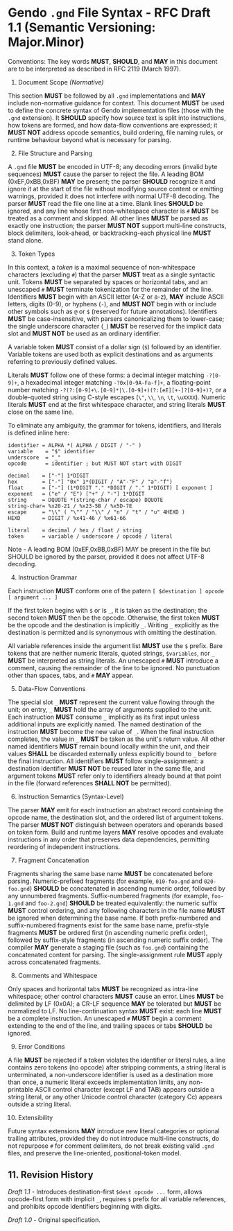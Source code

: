 # Gendo `.gnd` File Syntax - RFC Draft 1.1 (Semantic Versioning: Major.Minor)

Conventions: The key words **MUST**, **SHOULD**, and **MAY** in this document 
are to be interpreted as described in RFC 2119 (March 1997).

1. Document Scope *(Normative)*

This section **MUST** be followed by all `.gnd` implementations and **MAY** 
include non-normative guidance for context. This document **MUST** be used to 
define the concrete syntax of Gendo implementation files (those with the `.gnd` 
extension). It **SHOULD** specify how source text is split into instructions, 
how tokens are formed, and how data-flow conventions are expressed; it **MUST
NOT** address opcode semantics, build ordering, file naming rules, or runtime 
behaviour beyond what is necessary for parsing.

2. File Structure and Parsing

A `.gnd` file **MUST** be encoded in UTF-8; any decoding errors (invalid byte 
sequences) **MUST** cause the parser to reject the file. A leading BOM 
(0xEF,0xBB,0xBF) **MAY** be present; the parser **SHOULD** recognize it and 
ignore it at the start of the file without modifying source content or emitting 
warnings, provided it does not interfere with normal UTF-8 decoding. The parser 
**MUST** read the file one line at a time. Blank lines **SHOULD** be ignored, 
and any line whose first non-whitespace character is `#` **MUST** be treated as 
a comment and skipped. All other lines **MUST** be parsed as exactly one 
instruction; the parser **MUST NOT** support multi-line constructs, block 
delimiters, look-ahead, or backtracking-each physical line **MUST** stand 
alone.

3. Token Types

In this context, a *token* is a maximal sequence of non-whitespace characters 
(excluding `#`) that the parser **MUST** treat as a single syntactic unit. 
Tokens **MUST** be separated by spaces or horizontal tabs, and an unescaped `#` 
**MUST** terminate tokenization for the remainder of the line. Identifiers 
**MUST** begin with an ASCII letter (A-Z or a-z), **MAY** include ASCII 
letters, digits (0-9), or hyphens (`-`), and **MUST NOT** begin with or include 
other symbols such as `@` or `$` (reserved for future annotations). Identifiers 
**MUST** be case-insensitive, with parsers canonicalizing them to lower-case; 
the single underscore character (`_`) **MUST** be reserved for the implicit 
data slot and **MUST NOT** be used as an ordinary identifier.

A variable token **MUST** consist of a dollar sign (`$`) followed by an 
identifier. Variable tokens are used both as explicit destinations and as 
arguments referring to previously defined values.

Literals **MUST** follow one of these forms: a decimal integer matching 
`-?[0-9]+`, a hexadecimal integer matching `-?0x[0-9A-Fa-f]+`, a floating-point 
number matching `-?(?:[0-9]+\.[0-9]*|\.[0-9]+)(?:[eE][+-]?[0-9]+)?`, or a 
double-quoted string using C-style escapes (`\"`, `\\`, `\n`, `\t`, `\uXXXX`). 
Numeric literals **MUST** end at the first whitespace character, and string 
literals **MUST** close on the same line.

To eliminate any ambiguity, the grammar for tokens, identifiers, and literals 
is defined inline here:

```
identifier = ALPHA *( ALPHA / DIGIT / "-" )
variable    = "$" identifier
underscore  = "_"
opcode      = identifier ; but MUST NOT start with DIGIT

decimal    = ["-"] 1*DIGIT
hex        = ["-"] "0x" 1*(DIGIT / "A"-"F" / "a"-"f")
float      = ["-"] (1*DIGIT "." *DIGIT / "." 1*DIGIT) [ exponent ]
exponent   = ("e" / "E") ["+" / "-"] 1*DIGIT
string     = DQUOTE *(string-char / escape) DQUOTE
string-char= %x20-21 / %x23-5B / %x5D-7E
escape     = "\\" ( "\"" / "\\" / "n" / "t" / "u" 4HEXD )
HEXD       = DIGIT / %x41-46 / %x61-66

literal    = decimal / hex / float / string
token      = variable / underscore / opcode / literal
```

Note - A leading BOM (0xEF,0xBB,0xBF) MAY be present in the file but SHOULD be 
ignored by the parser, provided it does not affect UTF-8 decoding.

4. Instruction Grammar

Each instruction **MUST** conform one of the patern 
`[ $destination ] opcode [ argument ... ]`

If the first token begins with `$` or is `_`, it is taken as the destination; 
the second token **MUST** then be the opcode. Otherwise, the first token 
**MUST** be the opcode and the destination is implicitly `_`. Writing `_` 
explicitly as the destination is permitted and is synonymous with omitting the 
destination.

All variable references inside the argument list **MUST** use the `$` prefix. 
Bare tokens that are neither numeric literals, quoted strings, `$variables`, 
nor `_` **MUST** be interpreted as string literals. An unescaped `#` **MUST** 
introduce a comment, causing the remainder of the line to be ignored. No 
punctuation other than spaces, tabs, and `#` **MAY** appear.

5. Data-Flow Conventions

The special slot `_` **MUST** represent the current value flowing through the 
unit; on entry, `_` **MUST** hold the array of arguments supplied to the unit. 
Each instruction **MUST** consume `_` implicitly as its first input unless 
additional inputs are explicitly named. The named destination of the 
instruction **MUST** become the new value of `_`. When the final instruction 
completes, the value in `_` **MUST** be taken as the unit's return value. All 
other named identifiers **MUST** remain bound locally within the unit, and 
their values **SHALL** be discarded externally unless explicitly bound to `_` 
before the final instruction. All identifiers **MUST** follow 
single-assignment: a destination identifier **MUST NOT** be reused later in the 
same file, and argument tokens **MUST** refer only to identifiers already bound 
at that point in the file (forward references **SHALL NOT** be permitted).

6. Instruction Semantics (Syntax-Level)

The parser **MAY** emit for each instruction an abstract record containing the 
opcode name, the destination slot, and the ordered list of argument tokens. The 
parser **MUST NOT** distinguish between operators and operands based on token 
form. Build and runtime layers **MAY** resolve opcodes and evaluate 
instructions in any order that preserves data dependencies, permitting 
reordering of independent instructions.

7. Fragment Concatenation

Fragments sharing the same base name **MUST** be concatenated before parsing. 
Numeric-prefixed fragments (for example, `010-foo.gnd` and `020-foo.gnd`) 
**SHOULD** be concatenated in ascending numeric order, followed by any 
unnumbered fragments. Suffix-numbered fragments (for example, `foo-1.gnd` and 
`foo-2.gnd`) **SHOULD** be treated equivalently: the numeric suffix **MUST** 
control ordering, and any following characters in the file name **MUST** be 
ignored when determining the base name. If both prefix-numbered and 
suffix-numbered fragments exist for the same base name, prefix-style fragments 
**MUST** be ordered first (in ascending numeric prefix order), followed by 
suffix-style fragments (in ascending numeric suffix order). The compiler 
**MAY** generate a staging file (such as `foo.gnd`) containing the concatenated 
content for parsing. The single-assignment rule **MUST** apply across 
concatenated fragments.

8. Comments and Whitespace

Only spaces and horizontal tabs **MUST** be recognized as intra-line 
whitespace; other control characters **MUST** cause an error. Lines **MUST** be 
delimited by LF (0x0A); a CR-LF sequence **MAY** be tolerated but **MUST** be 
normalized to LF. No line-continuation syntax **MUST** exist: each line 
**MUST** be a complete instruction. An unescaped `#` **MUST** begin a comment 
extending to the end of the line, and trailing spaces or tabs **SHOULD** be 
ignored.

9. Error Conditions

A file **MUST** be rejected if a token violates the identifier or literal 
rules, a line contains zero tokens (no opcode) after stripping comments, a 
string literal is unterminated, a non-underscore identifier is used as a 
destination more than once, a numeric literal exceeds implementation limits, 
any non-printable ASCII control character (except LF and TAB) appears outside a 
string literal, or any other Unicode control character (category Cc) appears 
outside a string literal.

10. Extensibility

Future syntax extensions **MAY** introduce new literal categories or optional 
trailing attributes, provided they do not introduce multi-line constructs, do 
not repurpose `#` for comment delimiters, do not break existing valid `.gnd` 
files, and preserve the line-oriented, positional-token model.

## 11. Revision History

*Draft 1.1* - Introduces destination-first `$dest opcode ...` form, allows 
opcode-first form with implicit `_`, requires `$` prefix for all variable 
references, and prohibits opcode identifiers beginning with digits.

*Draft 1.0* - Original specification.

